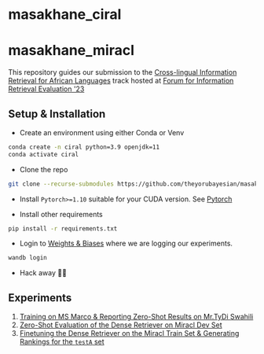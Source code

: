 # masakhane_ciral

# masakhane_miracl

This repository guides our submission to the [Cross-lingual Information Retrieval for African Languages](https://ciralproject.github.io/) track hosted at [Forum for Information Retrieval Evaluation '23](http://fire.irsi.res.in/fire/2023/call_for_tracks)

## Setup & Installation

* Create an environment using either Conda or Venv

```bash
conda create -n ciral python=3.9 openjdk=11
conda activate ciral
```

* Clone the repo

```bash
git clone --recurse-submodules https://github.com/theyorubayesian/masakhane_miracl.git 
```

* Install `Pytorch>=1.10` suitable for your CUDA version. See [Pytorch](https://pytorch.org/get-started/previous-versions/#v1101)

* Install other requirements

```bash
pip install -r requirements.txt
```

* Login to [Weights & Biases](https://wandb.ai/masakhane-miracl/masakhane-miracl) where we are logging our experiments.

```bash
wandb login
```

* Hack away 🔨🔨

## Experiments

1. [Training on MS Marco & Reporting Zero-Shot Results on Mr.TyDi Swahili](docs/msmarco_finetuning_experiment.md)
2. [Zero-Shot Evaluation of the Dense Retriever on Miracl Dev Set](docs/evaluating_on_miracl_dev_set.md)
3. [Finetuning the Dense Retriever on the Miracl Train Set & Generating Rankings for the `testA` set](docs/miracl_finetuning_experiment.md)